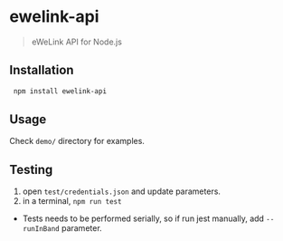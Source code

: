 # ewelink-api
> eWeLink API for Node.js


## Installation
``` sh
 npm install ewelink-api
```


## Usage
Check `demo/` directory for examples.


## Testing
1. open `test/credentials.json` and update parameters.
2. in a terminal, `npm run test`

* Tests needs to be performed serially, so if run jest manually, add `--runInBand` parameter.